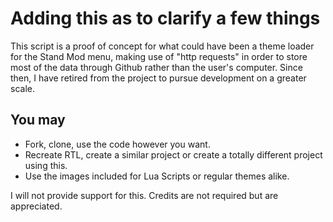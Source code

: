 # Adding this as to clarify a few things
This script is a proof of concept for what could have been a theme loader for the Stand Mod menu, making use of "http requests" in order to store most of the data through Github rather than the user's computer.
Since then, I have retired from the project to pursue development on a greater scale.

## You may
- Fork, clone, use the code however you want.
- Recreate RTL, create a similar project or create a totally different project using this.
- Use the images included for Lua Scripts or regular themes alike.

I will not provide support for this.
Credits are not required but are appreciated.
